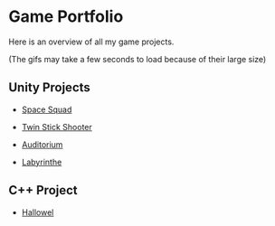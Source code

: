 # Game Portfolio

Here is an overview of all my game projects.

(The gifs may take a few seconds to load because of their large size)

## Unity Projects

- [Space Squad](./Games/SpaceSquad/SpaceSquad.md)

- [Twin Stick Shooter](./Games/TwinStickShooter/TwinStickShooter.md)

- [Auditorium](./Games/Auditorium/Auditorium.md)

- [Labyrinthe](./Games/Labyrinthe/Labyrinthe.md)

## C++ Project

- [Hallowel](./Games/Hallowel/Hallowel.md)
